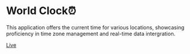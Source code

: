 <h1>World Clock⏰</h1>
This application offers the current time for various locations, showcasing proficiency in time zone management and real-time data intergration.


[Live]([https://frabjous-profiterole-342ed1.netlify.app/task2/](https://worldwide-clock-project.netlify.app/)https://worldwide-clock-project.netlify.app/)

